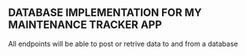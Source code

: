 ## DATABASE IMPLEMENTATION FOR MY MAINTENANCE TRACKER APP

All endpoints will be able to post or retrive data to and from a database

